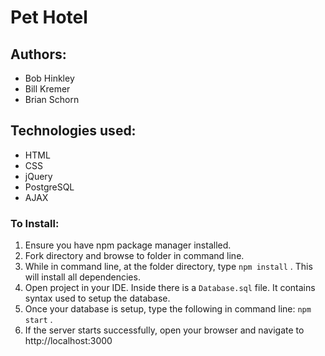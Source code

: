 # Pet Hotel
## Authors:
- Bob Hinkley
- Bill Kremer
- Brian Schorn

## Technologies used:
- HTML
- CSS
- jQuery
- PostgreSQL
- AJAX

### To Install:
1.  Ensure you have npm package manager installed.
2.  Fork directory and browse to folder in command line.
3.  While in command line, at the folder directory, type ```npm install``` .  This will install all dependencies.
4.  Open project in your IDE.  Inside there is a `Database.sql` file.  It contains syntax used to setup the database.
5.  Once your database is setup, type the following in command line: ```npm start``` .
6.  If the server starts successfully, open your browser and navigate to http://localhost:3000
